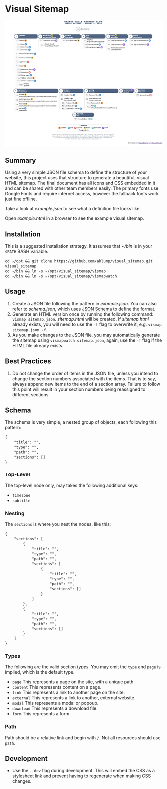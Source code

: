 # Visual Sitemap

![Example Sitemap](images/thumbnail.png)

## Summary

Using a very simple JSON file schema to define the structure of your website, this project uses that structure to generate a beautiful, visual HTML sitemap.  The final document has all icons and CSS embedded in it and can be shared with other team members easily.  The primary fonts use Google Fonts and require internet access, however the fallback fonts work just fine offline.

Take a look at _example.json_ to see what a definition file looks like.

Open _example.html_ in a browser to see the example visual sitemap.

## Installation

This is a suggested installation strategy.  It assumes that _~/bin_ is in your `$PATH` BASH variable.

    cd ~/opt && git clone https://github.com/aklump/visual_sitemap.git visual_sitemap
    cd ~/bin && ln -s ~/opt/visual_sitemap/vismap
    cd ~/bin && ln -s ~/opt/visual_sitemap/vismapwatch

## Usage

1. Create a JSON file following the pattern in _example.json_.  You can also refer to _schema.json_, which uses [JSON Schema](https://spacetelescope.github.io/understanding-json-schema/index.html) to define the format.
1. Generate an HTML version once by running the following command: `vismap sitemap.json`.  _sitemap.html_ will be created.  If _sitemap.html_ already exists, you will need to use the `-f` flag to overwrite it, e.g. `vismap sitemap.json -f`.
1. As you make changes to the JSON file, you may automatically generate the sitemap using `vismapwatch sitemap.json`, again, use the `-f` flag if the HTML file already exists.

## Best Practices

1. Do not change the order of items in the JSON file, unless you intend to change the section numbers associated with the items.  That is to say, always append new items to the end of a section array.  Failure to follow this point will result in your section numbers being reassigned to different sections.


## Schema

The schema is very simple, a nested group of objects, each following this pattern:

    {
        "title": "",
        "type": "",
        "path": "",
        "sections": []
    }

### Top-Level

The top-level node only, may takes the following additional keys:

* `timezone`
* `subtitle`

### Nesting

The `sections` is where you nest the nodes, like this:

    {
        "sections": [
            {
                "title": "",
                "type": "",
                "path": "",
                "sections": [
                    {
                        "title": "",
                        "type": "",
                        "path": "",
                        "sections": []
                    }
                ]
            },
            {
                "title": "",
                "type": "",
                "path": "",
                "sections": []
            }
        ]
    }

### Types

The following are the valid section _types_.  You may omit the `type` and `page` is implied, which is the default type.

* `page` This represents a page on the site, with a unique path.
* `content` This represents content on a page.
* `link` This represents a link to another page on the site.
* `external` This represents a link to another, external website.
* `modal` This represents a modal or popoup.
* `download` This represents a download file.
* `form` This represents a form.

### Path

Path should be a relative link and begin with `/`.  Not all resources should use `path`.


## Development

* Use the `--dev` flag during development.  This will embed the CSS as a stylesheet link and prevent having to regenerate when making CSS changes.
